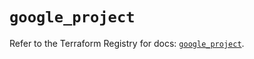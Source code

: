 # `google_project`

Refer to the Terraform Registry for docs: [`google_project`](https://registry.terraform.io/providers/hashicorp/google-beta/5.43.1/docs/resources/google_project).
